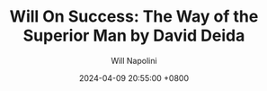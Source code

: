 ---
title: "Will On Success: The Way of the Superior Man by David Deida"
author: Will Napolini
date: 2024-04-09 20:55:00 +0800
categories: [Mindset, Book-summaries]
tags:
  [
    the-way-superior-man,
    david-deida,
    masculinity,
    spirituality,
    relationships,
    male-identity,
    sexuality,
    emotional-maturity,
    personal-power,
    self-awareness,
    conscious-relationships,
    male-psychology,
    spiritual-growth,
    masculine-energy,
    emotional-intelligence,
    male-archetypes,
    authenticity,
    self-discovery,
    masculine-feminine-balance,
    personal-development,
    love-and-relationships,
    conscious-living,
    male-potency,
    men's-issues,
    purpose-in-life
  ]
image: https://pbs.twimg.com/media/GO2HA2-WEAEO7Hx?format=jpg&name=large
alt: "Will On Success: The Way of the Superior Man by David Deida"
fallback:
  -
  # Replace with the URL of your backup image
  -
  # Replace with the URL of your backup image
---